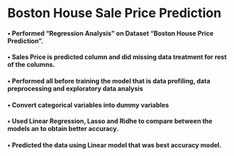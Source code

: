 # Boston House Sale Price Prediction 
#### •	Performed “Regression Analysis” on Dataset “Boston House Price Prediction”.
#### •	Sales Price is predicted column and did missing data treatment for rest of the columns.
#### •	Performed all before training the model that is data profiling, data preprocessing and exploratory data analysis
#### •	Convert categorical variables into dummy variables
#### •	Used Linear Regression, Lasso and Ridhe to compare between the models an to obtain better accuracy. 
#### •	Predicted the data using Linear model that was best accuracy model.
